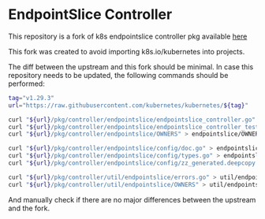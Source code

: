 # EndpointSlice Controller

This repository is a fork of k8s endpointslice controller pkg available [here](https://github.com/kubernetes/kubernetes/blob/v1.29.0/pkg/controller/endpointslice)

This fork was created to avoid importing k8s.io/kubernetes into projects.

The diff between the upstream and this fork should be minimal. In case this
repository needs to be updated, the following commands should be performed:

```bash
tag="v1.29.3"
url="https://raw.githubusercontent.com/kubernetes/kubernetes/${tag}"

curl "${url}/pkg/controller/endpointslice/endpointslice_controller.go" > endpointslice/endpointslice_controller.go
curl "${url}/pkg/controller/endpointslice/endpointslice_controller_test.go" > endpointslice/endpointslice_controller_test.go
curl "${url}/pkg/controller/endpointslice/OWNERS" > endpointslice/OWNERS

curl "${url}/pkg/controller/endpointslice/config/doc.go" > endpointslice/config/doc.go
curl "${url}/pkg/controller/endpointslice/config/types.go" > endpointslice/config/types.go
curl "${url}/pkg/controller/endpointslice/config/zz_generated.deepcopy.go" > endpointslice/config/zz_generated.deepcopy.go

curl "${url}/pkg/controller/util/endpointslice/errors.go" > util/endpointslice/errors.go
curl "${url}/pkg/controller/util/endpointslice/OWNERS" > util/endpointslice/OWNERS
```

And manually check if there are no major differences between the upstream and
the fork.
